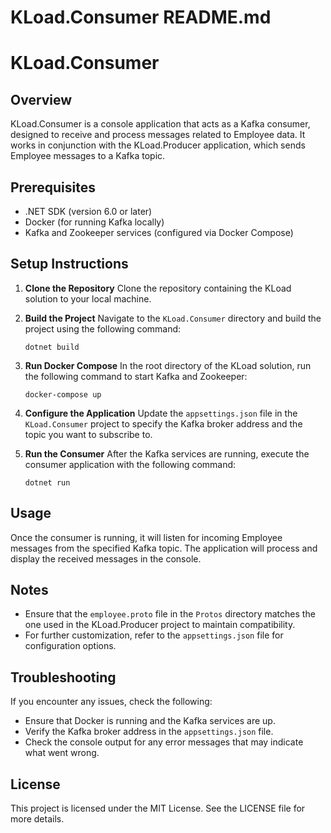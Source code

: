 # KLoad.Consumer README.md

# KLoad.Consumer

## Overview

KLoad.Consumer is a console application that acts as a Kafka consumer, designed to receive and process messages related to Employee data. It works in conjunction with the KLoad.Producer application, which sends Employee messages to a Kafka topic.

## Prerequisites

- .NET SDK (version 6.0 or later)
- Docker (for running Kafka locally)
- Kafka and Zookeeper services (configured via Docker Compose)

## Setup Instructions

1. **Clone the Repository**
   Clone the repository containing the KLoad solution to your local machine.

2. **Build the Project**
   Navigate to the `KLoad.Consumer` directory and build the project using the following command:
   ```
   dotnet build
   ```

3. **Run Docker Compose**
   In the root directory of the KLoad solution, run the following command to start Kafka and Zookeeper:
   ```
   docker-compose up
   ```

4. **Configure the Application**
   Update the `appsettings.json` file in the `KLoad.Consumer` project to specify the Kafka broker address and the topic you want to subscribe to.

5. **Run the Consumer**
   After the Kafka services are running, execute the consumer application with the following command:
   ```
   dotnet run
   ```

## Usage

Once the consumer is running, it will listen for incoming Employee messages from the specified Kafka topic. The application will process and display the received messages in the console.

## Notes

- Ensure that the `employee.proto` file in the `Protos` directory matches the one used in the KLoad.Producer project to maintain compatibility.
- For further customization, refer to the `appsettings.json` file for configuration options.

## Troubleshooting

If you encounter any issues, check the following:

- Ensure that Docker is running and the Kafka services are up.
- Verify the Kafka broker address in the `appsettings.json` file.
- Check the console output for any error messages that may indicate what went wrong.

## License

This project is licensed under the MIT License. See the LICENSE file for more details.